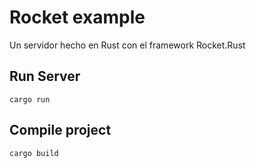 # Rocket example

Un servidor hecho en Rust con el framework Rocket.Rust

## Run Server 

```
cargo run
```

## Compile project

```
cargo build
```